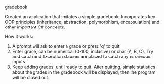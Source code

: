gradebook

Created an application that imitates a simple gradebook. Incorporates key OOP principles (inheritance, abstraction, polymorphism, encapsulation) and other important C# concepts.

How it works:
1. A prompt will ask to enter a grade or press 'q' to quit
2. Enter grade, can be numerical (0-100, inclusive) or char (A, B, C). Try and catch and Exception clauses are placed to catch any erroneous inputs
3. Keep adding grades, until ready to quit. After quitting, simple statistics about the grades in the gradebook will be displayed, then the program will be closed out.
